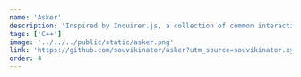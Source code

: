 ```yaml
---
name: 'Asker'
description: 'Inspired by Inquirer.js, a collection of common interactive command line user interfaces for C++'
tags: ['C++']
image: '../../../public/static/asker.png'
link: 'https://github.com/souvikinator/asker?utm_source=souvikinator.xyz'
order: 4
---
```

